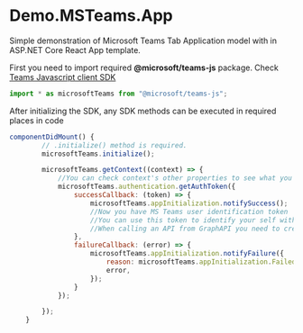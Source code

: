 # Demo.MSTeams.App
 
Simple demonstration of Microsoft Teams Tab Application model with in ASP.NET Core React App template.


First you need to import required **@microsoft/teams-js** package. Check [Teams Javascript client SDK](https://docs.microsoft.com/en-us/microsoftteams/platform/tabs/how-to/using-teams-client-sdk)

```javascript
import * as microsoftTeams from "@microsoft/teams-js";
```

After initializing the SDK, any SDK methods can be executed in required places in code

```javascript
componentDidMount() {
        // .initialize() method is required.
        microsoftTeams.initialize();

        microsoftTeams.getContext((context) => {
            //You can check context's other properties to see what you have
            microsoftTeams.authentication.getAuthToken({
                successCallback: (token) => {
                    microsoftTeams.appInitialization.notifySuccess();
                    //Now you have MS Teams user identification token
                    //You can use this token to identify your self within GraphAPI
                    //When calling an API from GraphAPI you need to create/have an authoraztion token for Graph API
                },
                failureCallback: (error) => {
                    microsoftTeams.appInitialization.notifyFailure({
                        reason: microsoftTeams.appInitialization.FailedReason.AuthFailed,
                        error,
                    });
                }
            });

        });
    }
```
